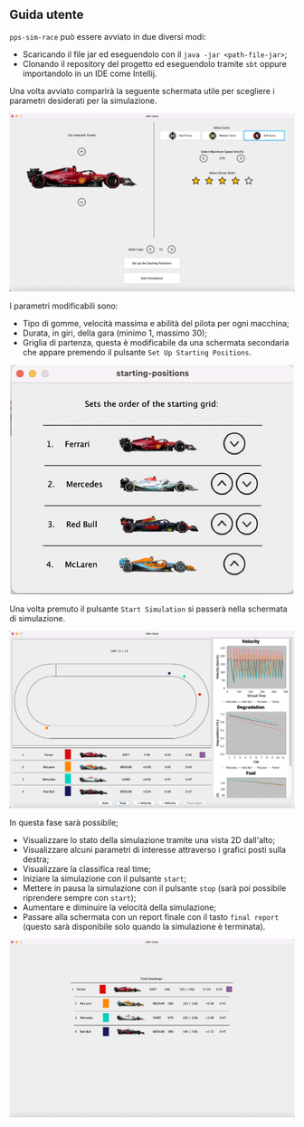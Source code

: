 ## Guida utente 

`pps-sim-race` può essere avviato in due diversi modi:
- Scaricando il file jar ed eseguendolo con il `java -jar <path-file-jar>`;
- Clonando il repository del progetto ed eseguendolo tramite `sbt` oppure importandolo in un IDE come Intellij.

Una volta avviato comparirà la seguente schermata utile per scegliere i parametri desiderati per la simulazione.

<div align="center">
<img src="./imgs/mainpanel.png" />
</div>


I parametri modificabili sono:
- Tipo di gomme, velocità massima e abilità del pilota per ogni macchina;
- Durata, in giri, della gara (minimo 1, massimo 30);
- Griglia di partenza, questa è modificabile da una schermata secondaria che appare premendo il pulsante `Set Up Starting Positions`.

<div align="center">
<img src="./imgs/startinggrid.png" width="500" height="406"/>
</div>

Una volta premuto il pulsante `Start Simulation` si passerà nella schermata di simulazione.

<div align="center">
<img src="./imgs/simulation.png" />
</div>

In questa fase sarà possibile;
- Visualizzare lo stato della simulazione tramite una vista 2D dall'alto;
- Visualizzare alcuni parametri di interesse attraverso i grafici posti sulla destra;
- Visualizzare la classifica real time;
- Iniziare la simulazione con il pulsante `start`;
- Mettere in pausa la simulazione con il pulsante `stop` (sarà poi possibile riprendere sempre con `start`);
- Aumentare e diminuire la velocità della simulazione;
- Passare alla schermata con un report finale con il tasto `final report` (questo sarà disponibile solo quando la simulazione è terminata).

<div align="center">
<img src="./imgs/finalreport.png" />
</div>

